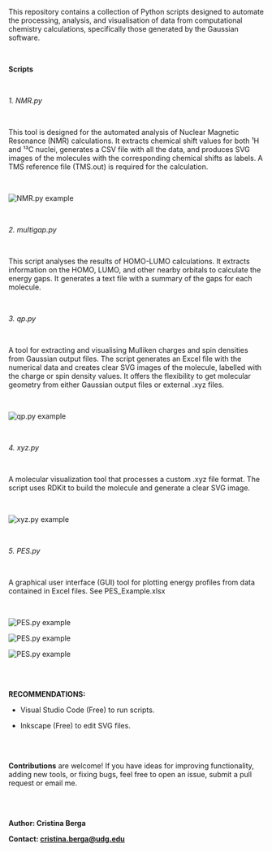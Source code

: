 This repository contains a collection of Python scripts designed to automate the processing, analysis, and visualisation of data from computational chemistry calculations, specifically those generated by the Gaussian software.

<br>

**Scripts**

<br>

*1. NMR.py*
   
<br>

   This tool is designed for the automated analysis of Nuclear Magnetic Resonance (NMR) calculations. It extracts chemical shift values for both ¹H and ¹³C nuclei, generates a CSV file with all the data, and produces SVG images of the molecules with the corresponding chemical shifts as labels. A TMS reference file (TMS.out) is required for the calculation.

<br>

   ![NMR.py example](images/NMR.JPG)

<br>

*2. multigap.py*

<br>

   This script analyses the results of HOMO-LUMO calculations. It extracts information on the HOMO, LUMO, and other nearby orbitals to calculate the energy gaps. It generates a text file with a summary of the gaps for each molecule.

<br>

*3. qp.py*

<br>

   A tool for extracting and visualising Mulliken charges and spin densities from Gaussian output files. The script generates an Excel file with the numerical data and creates clear SVG images of the molecule, labelled with the charge or spin density values. It offers the flexibility to get molecular geometry from either Gaussian output files or external .xyz files.

<br>

   ![qp.py example](images/qp.png)

<br>

*4. xyz.py*

<br>

   A molecular visualization tool that processes a custom .xyz file format. The script uses RDKit to build the molecule and generate a clear SVG image.

<br>

   ![xyz.py example](images/xyz.JPG)

<br>

*5. PES.py*

<br>

   A graphical user interface (GUI) tool for plotting energy profiles from data contained in Excel files. See PES_Example.xlsx

<br>

   ![PES.py example](images/PES-1.JPG)
   
   ![PES.py example](images/PES-2.jpg)

   ![PES.py example](images/PES-3.jpg)

<br><br>

**RECOMMENDATIONS:** 
- Visual Studio Code (Free) to run scripts.
  
- Inkscape (Free) to edit SVG files.

<br><br>

**Contributions** are welcome! If you have ideas for improving functionality, adding new tools, or fixing bugs, feel free to open an issue, submit a pull request or email me.

<br><br>

**Author: Cristina Berga**

**Contact: cristina.berga@udg.edu**
